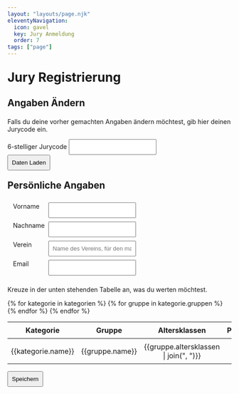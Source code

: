 ```yaml
---
layout: "layouts/page.njk"
eleventyNavigation:
  icon: gavel
  key: Jury Anmeldung
  order: 7
tags: ["page"]
---
```


# Jury Registrierung

<div id="saved_jurycode" hidden>

## Dein Jurycode:

## <span id="show_jurycode"></span>

Diesen Code brauchst du, um deine Anmeldung in Zukunft zu ändern. Schreib ihn dir bitte auf!

</div>

## Angaben Ändern

Falls du deine vorher gemachten Angaben ändern möchtest, gib hier deinen Jurycode ein.

<form method="post" id="loadExisting">
<label>6-stelliger Jurycode</label>
<input id="load_jurycode"><br>
<input type="submit" value="Daten Laden">

<script type="module">
  const loadForm = document.querySelector("#loadExisting");
  const jurycodeInput = document.querySelector("#load_jurycode");
  const loadData = async () => {

    const jurycode = jurycodeInput.value
    try {

      const response = await fetch(`{{db.domain}}get/${jurycode}`)
    const data = await response.json();
    if(data) {
      console.log(data)
      document.querySelector("[name=firstname]").value=data.firstname;
      document.querySelector("[name=lastname]").value=data.lastname;
      document.querySelector("[name=email]").value=data.email;
      document.querySelector("[name=team]").value=data.team;
      document.querySelector("[name=jurycode]").value=data.jurycode;
      for(const checkbox of document.querySelectorAll("input[type=checkbox]")) {
        const parts = checkbox.name.split(".");
        if(parts[0] == "judges") {
          if(data.judges[parts[1]]?.includes(parts[2])) {
            checkbox.checked = true;
          }else {
            checkbox.checked = false;
          }
        }
      }
    } else {
      alert(`Jurycode ${jurycode} ist ungültig!`)
    }
    } catch(e) {
      alert(`Fehler beim Laden der Daten für Jurycode ${jurycode}`)
    }

  }
  loadForm.addEventListener("submit", (e) => {
    e.preventDefault();
    loadData();
    return false;
  });
  const presetJurycode = new URLSearchParams(window.location.search).get("jurycode");
  if(presetJurycode) {
    jurycodeInput.value = presetJurycode;
    document.querySelector("#show_jurycode").innerText = presetJurycode;
    document.querySelector("#saved_jurycode").hidden = false;
    
    // loadData();
  }
</script>

</form>

## Persönliche Angaben

<style>

#saved_jurycode {
  color: #f44;
  background: #333;
  text-align: center;
  padding: 1rem;
  font-weight: bolder;
}

table {
  border-collapse: collapse;
}
td, th {
  padding: .5rem;
  text-align: center;
}

tr:nth-child(even) {
  background: #0002;
}

h1, h2, h3, p, table {
  margin-block: 1em;
}

fieldset {
  width: 50%;
  display: grid;
  grid-template-columns: max-content 1fr;
  gap: .5rem;
  border: none;
}

input {
  padding: .5rem;
}

</style>

<form method="post" action="{{db.domain}}save">
<fieldset>
  <label for="vorname">Vorname</label>
  <input id="vorname" name="firstname" required/>
  <label for="nachname">Nachname</label>
  <input id="nachname" name="lastname" required/>
  <label for="verein">Verein</label>
  <input id="verein" name="team" placeholder="Name des Vereins, für den man als Jurymitglied antritt" required/>
  <label for="email">Email</label>
  <input id="email" type="email" name="email" required/>
  <input id="jurycode" type="text" name="jurycode" value="" hidden/>
</fieldset>

Kreuze in der unten stehenden Tabelle an, was du werten möchtest.

<table>
<thead>
  <tr>
    <th>Kategorie</th>
    <th>Gruppe</th>
    <th>Altersklassen</th>
    <th>Präsentation</th>
    <th>Tricks</th>
    <th>Abstiege</th>
    <th>Juryerfahrung</th>
  </tr>
</thead>
<tbody>
{% for kategorie in kategorien %}
{% for gruppe in kategorie.gruppen %}
<tr>
<td>{{kategorie.name}}</td>
<td>{{gruppe.name}}</td>
<td>{{gruppe.altersklassen | join(", ")}}</td>
<td><input name="judges.{{kategorie.name|slugify}}/{{gruppe.name|slugify}}.p" type="checkbox"></td>
<td><input name="judges.{{kategorie.name|slugify}}/{{gruppe.name|slugify}}.t" type="checkbox"></td>
<td><input name="judges.{{kategorie.name|slugify}}/{{gruppe.name|slugify}}.a" type="checkbox"></td>
<td><input name="judges.{{kategorie.name|slugify}}/{{gruppe.name|slugify}}.erf" type="checkbox"></td>
</tr>
{% endfor %}
{% endfor %}
</tbody>
</table>

<input type="submit" value="Speichern">

</form>
